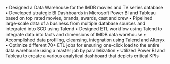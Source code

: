 • Designed a Data Warehouse for the IMDB movies and TV series database
• Developed strategic BI Dashboards in Microsoft Power BI and Tableau based on top rated movies, brands, awards, cast and crew
• Pipelined large-scale data of a business from multiple database sources and integrated into SCD using Talend
• Designed ETL workflow using Talend to integrate data into facts and dimensions of IMDB data warehouse
• Accomplished data profiling, cleansing, integration using Talend and Alteryx
• Optimize different 70+ ETL jobs for ensuring one-click load to the entire data warehouse using a master job by parallelization
• Utilized Power BI and Tableau to create a various analytical dashboard that depicts critical KPIs
